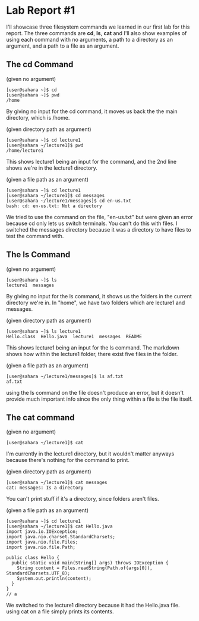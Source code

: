 # Lab Report #1
I'll showcase three filesystem commands we learned in our first lab for this report. The three commands are **cd**, **ls**, **cat** and I'll also show examples of using each command with no arguments, a path to a directory as an argument, and a path to a file as an argument.

## The cd Command
(given no argument)
```
[user@sahara ~]$ cd
[user@sahara ~]$ pwd
/home

```
By giving no input for the cd command, it moves us back the the main directory, which is /home.

(given directory path as argument)
```
[user@sahara ~]$ cd lecture1
[user@sahara ~/lecture1]$ pwd
/home/lecture1

```
This shows lecture1 being an input for the command, and the 2nd line shows we're in the lecture1 directory.

(given a file path as an argument)
```
[user@sahara ~]$ cd lecture1
[user@sahara ~/lecture1]$ cd messages
[user@sahara ~/lecture1/messages]$ cd en-us.txt
bash: cd: en-us.txt: Not a directory

```
We tried to use the command on the file, "en-us.txt" but were given an error because cd only lets us switch terminals. You can't do this with files. I switched the messages directory because it was a directory to have files to test the command with.

## The ls Command
(given no argument)
```
[user@sahara ~]$ ls
lecture1  messages

```
By giving no input for the ls command, it shows us the folders in the current directory we're in. In "home", we have two folders which are lecture1 and messages.

(given directory path as argument)
```
[user@sahara ~]$ ls lecture1
Hello.class  Hello.java  lecture1  messages  README

```
This shows lecture1 being an input for the ls command. The markdown shows how within the lecture1 folder, there exist five files in the folder. 

(given a file path as an argument)
```
[user@sahara ~/lecture1/messages]$ ls af.txt
af.txt

```
using the ls command on the file doesn't produce an error, but it doesn't provide much important info since the only thing within a file is the file itself.

## The cat command

(given no argument)
```
[user@sahara ~/lecture1]$ cat

```
I'm currently in the lecture1 directory, but it wouldn't matter anyways because there's nothing for the command to print.

(given directory path as argument)
```
[user@sahara ~/lecture1]$ cat messages
cat: messages: Is a directory

```
You can't print stuff if it's a directory, since folders aren't files.

(given a file path as an argument)
```
[user@sahara ~]$ cd lecture1
[user@sahara ~/lecture1]$ cat Hello.java
import java.io.IOException;
import java.nio.charset.StandardCharsets;
import java.nio.file.Files;
import java.nio.file.Path;

public class Hello {
  public static void main(String[] args) throws IOException {
    String content = Files.readString(Path.of(args[0]), StandardCharsets.UTF_8);    
    System.out.println(content);
  }
}
// a

```
We switched to the lecture1 directory because it had the Hello.java file. using cat on a file simply prints its contents.

